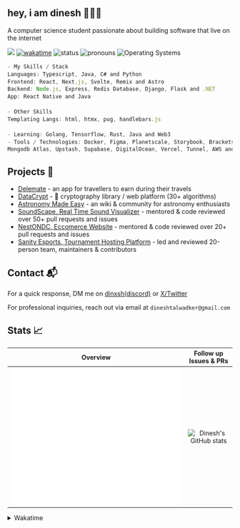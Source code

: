 ## hey, i am dinesh 🙋🏽‍♂️
A computer science student passionate about building software that live on the internet

![](https://komarev.com/ghpvc/?username=dinxsh) [![wakatime](https://wakatime.com/badge/user/018cddd8-b17b-4e5f-a792-bed4da250ea7.svg)](https://wakatime.com/@018cddd8-b17b-4e5f-a792-bed4da250ea7)
![status](https://img.shields.io/badge/Open_To_Work-c70000) ![pronouns](https://img.shields.io/badge/Pronouns-He/Him-8A2BE2) ![Operating Systems](https://img.shields.io/badge/OS-macOS_Windows_Linux-253469)

```Javascript
- My Skills / Stack
Languages: Typescript, Java, C# and Python
Frontend: React, Next.js, Svelte, Remix and Astro
Backend: Node.js, Express, Redis Database, Django, Flask and .NET
App: React Native and Java

- Other Skills
Templating Langs: html, htmx, pug, handlebars.js

- Learning: Golang, Tensorflow, Rust, Java and Web3
- Tools / Technologies: Docker, Figma, Planetscale, Storybook, Brackets,
Mongodb Atlas, Upstash, Supabase, DigitalOcean, Vercel, Tunnel, AWS and Firebase
```

## Projects 🎯
- [Delemate](https://delemate.com) - an app for travellers to earn during their travels
- [DataCrypt](https://mywanderlust.app) - 🔐 cryptography library / web platform (30+ algorithms)
- [Astronomy Made Easy](https://astronomymadeeasy.vercel.app/)  - an wiki & community for astronomy enthusiasts
- [SoundScape, Real Time Sound Visualizer](https://github.com/Soumya-Kushwaha/SoundScape/) - mentored & code reviewed over 50+ pull requests and issues
- [NestONDC, Eccomerce Website](https://delemate.com) - mentored & code reviewed over 20+ pull requests and issues
- [Sanity Esports, Tournament Hosting Platform](https://sanityesport.live) - led and reviewed 20-person team, maintainers & contributors

## Contact 📬

For a quick response, DM me on [dinxsh(discord)](https://discord.com/users/989106479699210310) or [X/Twitter](https://x.com/dineshcodes)

For professional inquiries, reach out via email at ``dineshtalwadker@gmail.com``

## Stats 📈

| Overview | Follow up Issues & PRs |
|:--------:|:-------------------------:|
| ![Lines of Code & Base Introduction](assets/metrics.plugin.code.lines.svg) | ![Dinesh's GitHub stats](https://github-readme-stats-dinxsh.vercel.app/api?username=dinxsh&show_icons=true&theme=radical) |

<details>
<summary>Wakatime</summary>
<!--START_SECTION:waka-->

```rust
Total Time: 454 hrs 59 mins

JavaScript        301 hrs 41 mins >>>>>>>>>>>>>>>>>--------   66.31 %
Python            50 hrs 7 mins   >>>----------------------   11.02 %
Astro             29 hrs 35 mins  >>-----------------------   06.50 %
JSON              19 hrs 40 mins  >------------------------   04.32 %
TypeScript        19 hrs 31 mins  >------------------------   04.29 %
Bash              7 hrs 3 mins    -------------------------   01.55 %
EJS               6 hrs 25 mins   -------------------------   01.41 %
Markdown          6 hrs 16 mins   -------------------------   01.38 %
HTML              6 hrs 4 mins    -------------------------   01.34 %
Text              2 hrs 12 mins   -------------------------   00.48 %
```

<!--END_SECTION:waka-->
</details>
